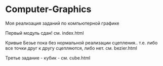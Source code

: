 Computer-Graphics
=================

Моя реализация заданий по компьютерной графике

Первый модуль сдан! см. index.html

Кривые Безье пока без нормальной реализации сцепления.. т.е. либо все точки друг к другу сцепляются, либо нет. см. bezier.html

Третье задание - кубик - см. cube.html
